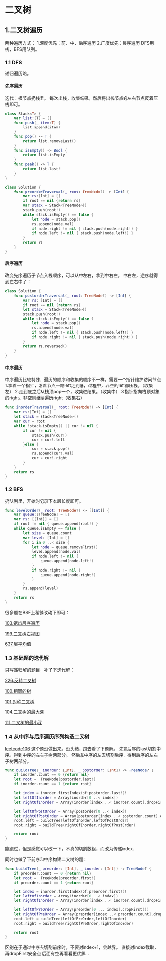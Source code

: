 
# 二叉树
## 1.二叉树遍历

两种遍历方式：
1.深度优先：前、中、后序遍历
2.广度优先：层序遍历
DFS用栈，BFS用队列。

### 1.1 DFS
递归遍历略。

#### 先序遍历
迭代：根节点扔栈里。
每次出栈，收集结果。然后将出栈节点的左右节点反着压栈即可。
```swift
class Stack<T> {
    var list:[T] = []
    func push(_ item:T) {
        list.append(item)
    }
    func pop() -> T {
        return list.removeLast()
    }
    func isEmpty() -> Bool {
        return list.isEmpty
    }
    func peak() -> T {
        return list.last!
    }
}

class Solution {
    func preorderTraversal(_ root: TreeNode?) -> [Int] {
        var rs:[Int] = []
        if root == nil {return rs}
        var stack = Stack<TreeNode>()
        stack.push(root!)
        while stack.isEmpty() == false {
            let node = stack.pop()
            rs.append(node.val)
            if node.right != nil { stack.push(node.right!) }
            if node.left != nil { stack.push(node.left!) }
        }
        return rs
    }
}
```
#### 后序遍历
改变先序遍历子节点入栈顺序，可以从中左右，拿到中右左。
中右左，逆序就得到左右中了：

```swift
class Solution {
    func postorderTraversal(_ root: TreeNode?) -> [Int] {
        var rs: [Int] = []
        if root == nil {return rs}
        let stack = Stack<TreeNode>()
        stack.push(root!)
        while stack.isEmpty() == false {
            let node = stack.pop()
            rs.append(node.val)
            if node.left != nil { stack.push(node.left!) }
            if node.right != nil { stack.push(node.right!) }
        }
        return rs.reversed()
    }
}

```

#### 中序遍历
中序遍历比较特殊，遍历的顺序和收集的顺序不一样。需要一个指针维护访问节点
1.拿着一个指针，沿着节点一路left走到底，过程中，非空的left都压栈。（收集左）
2.走到底之后从栈顶pop一个，收集进结果。（收集中）
3.指针指向栈顶对象的right。非空则继续遍历right（收集右）

```swift
func inorderTraversal(_ root: TreeNode?) -> [Int] {
    var rs:[Int] = []
    let stack = Stack<TreeNode>()
    var cur = root
    while !stack.isEmpty() || cur != nil {
        if cur != nil {
            stack.push(cur!)
            cur = cur!.left
        }else {
            cur = stack.pop()
            rs.append(cur!.val)
            cur = cur!.right
        }
    }
    return rs
}
```

### 1.2 BFS
扔队列里，开始时记录下本层长度即可。
```swift
func levelOrder(_ root: TreeNode?) -> [[Int]] {
    var queue:[TreeNode] = []
    var rs: [[Int]] = []
    if root != nil { queue.append(root!) }
    while queue.isEmpty == false {
        let size = queue.count
        var level: [Int] = []
        for i in 0 ..< size {
            let node = queue.removeFirst()
            level.append(node.val)
            if node.left != nil {
                queue.append(node.left!)
            }
            if node.right != nil {
                queue.append(node.right!)
            }
        }
        rs.append(level)
    }
    return rs
}
```
很多题在BSF上稍微改动下即可：

[103.锯齿层序遍历](../mid/102.swift)

[199.二叉树右视图](../mid/199.swift)

[637.层平均值](../easy/637.swift)

### 1.3 基础题的迭代解

只写递归解的题目，补了下迭代解：

[226.反转二叉树](../easy/226.swift)

[100.相同的树](../easy/100.swift)

[101.对称二叉树](../easy/101.swift)

[104.二叉树的最大深](../easy/104.swift)

[111.二叉树的最小深](../easy/111.swift)

### 1.4 从中序与后序遍历序列构造二叉树
[leetcode106](https://leetcode.cn/problems/construct-binary-tree-from-inorder-and-postorder-traversal/)
这个题没做出来。没头绪，跑去看了下题解。
先拿后序的last切割中序。得到中序的左右子树两部分。
然后拿中序的左去切割后序，得到后序的左右子树两部分。

```swift
func buildTree(_ inorder: [Int], _ postorder: [Int]) -> TreeNode? {
    if inorder.count == 0 {return nil}
    let root =  TreeNode(postorder.last!)
    if inorder.count == 1 {return root}

    let index = inorder.firstIndex(of:postorder.last!)!
    let leftOfInorder = Array(inorder[0 ..< index])
    let rightOfInorder = Array(inorder[index ..< inorder.count].dropFirst())

    let leftOfPostOrder = Array(postorder[0 ..< index])
    let rightOfPostOrder = Array(postorder[index ..< postorder.count].dropLast())
    root.left = buildTree(leftOfInorder,leftOfPostOrder)
    root.right = buildTree(rightOfInorder,rightOfPostOrder)

    return root
}
```
能跑过，但是感觉可以改一下，不真的切割数组，而改为传递index.



同时也做了下前序和中序构建二叉树的题：
```swift
func buildTree(_ preorder: [Int], _ inorder: [Int]) -> TreeNode? {
    if preorder.count == 0 {return nil}
    let root =  TreeNode(preorder.first!)
    if preorder.count == 1 {return root}

    let index = inorder.firstIndex(of:preorder.first!)!
    let leftOfInorder = Array(inorder[0 ..< index])
    let rightOfInorder = Array(inorder[index ..< inorder.count].dropFirst())

    let leftOfPreOrder = Array(preorder[0 ... index].dropFirst())
    let rightOfPreOrder = Array(preorder[index ..< preorder.count].dropFirst())
    root.left = buildTree(leftOfPreOrder,leftOfInorder)
    root.right = buildTree(rightOfPreOrder,rightOfInorder)

    return root
}
```
区别在于通过中序去切割前序时，不要对index+1，会越界。
直接对index截取，再dropFirst安全点
后面有空再看看更优解…
